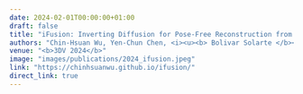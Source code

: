 ```yaml
---
date: 2024-02-01T00:00:00+01:00
draft: false
title: "iFusion: Inverting Diffusion for Pose-Free Reconstruction from Sparse Views"
authors: "Chin-Hsuan Wu, Yen-Chun Chen, <i><u><b> Bolivar Solarte </b></u></i>, Yen-Chun Chen, Min Sun"
venue: "<b>3DV 2024</b>"
image: "images/publications/2024_ifusion.jpeg"
link: "https://chinhsuanwu.github.io/ifusion/"
direct_link: true
---
```

